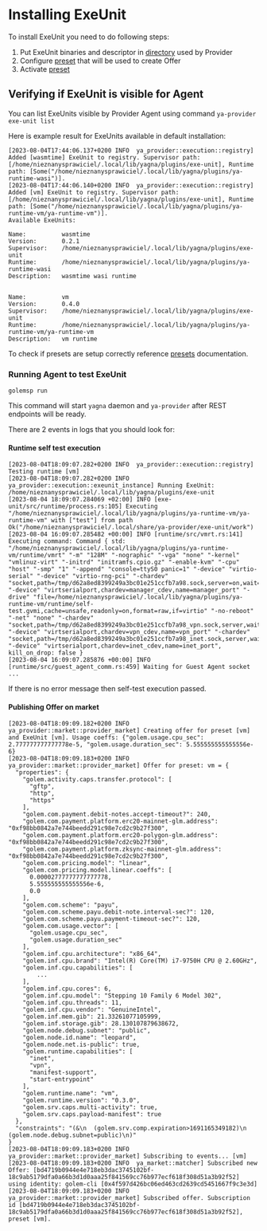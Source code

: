 # Installing ExeUnit

To install ExeUnit you need to do following steps:
1. Put ExeUnit binaries and descriptor in [directory](overview.md#provider-directories) used by Provider
2. Configure [preset](./../../agent/provider/readme.md#presets) that will be used to create Offer
3. Activate [preset](./../../agent/provider/readme.md#activating-and-deactivating-presets)

## Verifying if ExeUnit is visible for Agent 

You can list ExeUnits visible by Provider Agent using command
`ya-provider exe-unit list`

Here is example result for ExeUnits available in default installation:
```commandline
[2023-08-04T17:44:06.137+0200 INFO  ya_provider::execution::registry] Added [wasmtime] ExeUnit to registry. Supervisor path: [/home/nieznanysprawiciel/.local/lib/yagna/plugins/exe-unit], Runtime path: [Some("/home/nieznanysprawiciel/.local/lib/yagna/plugins/ya-runtime-wasi")].
[2023-08-04T17:44:06.140+0200 INFO  ya_provider::execution::registry] Added [vm] ExeUnit to registry. Supervisor path: [/home/nieznanysprawiciel/.local/lib/yagna/plugins/exe-unit], Runtime path: [Some("/home/nieznanysprawiciel/.local/lib/yagna/plugins/ya-runtime-vm/ya-runtime-vm")].
Available ExeUnits:

Name:          wasmtime
Version:       0.2.1
Supervisor:    /home/nieznanysprawiciel/.local/lib/yagna/plugins/exe-unit
Runtime:       /home/nieznanysprawiciel/.local/lib/yagna/plugins/ya-runtime-wasi
Description:   wasmtime wasi runtime


Name:          vm
Version:       0.4.0
Supervisor:    /home/nieznanysprawiciel/.local/lib/yagna/plugins/exe-unit
Runtime:       /home/nieznanysprawiciel/.local/lib/yagna/plugins/ya-runtime-vm/ya-runtime-vm
Description:   vm runtime
```

To check if presets are setup correctly reference [presets](./../../agent/provider/readme.md#presets) documentation.

### Running Agent to test ExeUnit

`golemsp run`

This command will start `yagna` daemon and `ya-provider` after REST endpoints will be ready.

There are 2 events in logs that you should look for:

#### Runtime self test execution

```commandline
[2023-08-04T18:09:07.282+0200 INFO  ya_provider::execution::registry] Testing runtime [vm]
[2023-08-04T18:09:07.282+0200 INFO  ya_provider::execution::exeunit_instance] Running ExeUnit: /home/nieznanysprawiciel/.local/lib/yagna/plugins/exe-unit
[2023-08-04 18:09:07.284069 +02:00] INFO [exe-unit/src/runtime/process.rs:105] Executing "/home/nieznanysprawiciel/.local/lib/yagna/plugins/ya-runtime-vm/ya-runtime-vm" with ["test"] from path Ok("/home/nieznanysprawiciel/.local/share/ya-provider/exe-unit/work")
[2023-08-04 16:09:07.285482 +00:00] INFO [runtime/src/vmrt.rs:141] Executing command: Command { std: "/home/nieznanysprawiciel/.local/lib/yagna/plugins/ya-runtime-vm/runtime/vmrt" "-m" "128M" "-nographic" "-vga" "none" "-kernel" "vmlinuz-virt" "-initrd" "initramfs.cpio.gz" "-enable-kvm" "-cpu" "host" "-smp" "1" "-append" "console=ttyS0 panic=1" "-device" "virtio-serial" "-device" "virtio-rng-pci" "-chardev" "socket,path=/tmp/d62a8ed8399249a3bc01e251ccfb7a98.sock,server=on,wait=off,id=manager_cdev" "-device" "virtserialport,chardev=manager_cdev,name=manager_port" "-drive" "file=/home/nieznanysprawiciel/.local/lib/yagna/plugins/ya-runtime-vm/runtime/self-test.gvmi,cache=unsafe,readonly=on,format=raw,if=virtio" "-no-reboot" "-net" "none" "-chardev" "socket,path=/tmp/d62a8ed8399249a3bc01e251ccfb7a98_vpn.sock,server,wait=off,id=vpn_cdev" "-device" "virtserialport,chardev=vpn_cdev,name=vpn_port" "-chardev" "socket,path=/tmp/d62a8ed8399249a3bc01e251ccfb7a98_inet.sock,server,wait=off,id=inet_cdev" "-device" "virtserialport,chardev=inet_cdev,name=inet_port", kill_on_drop: false }
[2023-08-04 16:09:07.285876 +00:00] INFO [runtime/src/guest_agent_comm.rs:459] Waiting for Guest Agent socket ...
```
If there is no error message then self-test execution passed.

#### Publishing Offer on market

```commandline
[2023-08-04T18:09:09.182+0200 INFO  ya_provider::market::provider_market] Creating offer for preset [vm] and ExeUnit [vm]. Usage coeffs: {"golem.usage.cpu_sec": 2.777777777777778e-5, "golem.usage.duration_sec": 5.555555555555556e-6}
[2023-08-04T18:09:09.183+0200 INFO  ya_provider::market::provider_market] Offer for preset: vm = {
  "properties": {
    "golem.activity.caps.transfer.protocol": [
      "gftp",
      "http",
      "https"
    ],
    "golem.com.payment.debit-notes.accept-timeout?": 240,
    "golem.com.payment.platform.erc20-mainnet-glm.address": "0xf98bb0842a7e744beedd291c98e7cd2c9b27f300",
    "golem.com.payment.platform.erc20-polygon-glm.address": "0xf98bb0842a7e744beedd291c98e7cd2c9b27f300",
    "golem.com.payment.platform.zksync-mainnet-glm.address": "0xf98bb0842a7e744beedd291c98e7cd2c9b27f300",
    "golem.com.pricing.model": "linear",
    "golem.com.pricing.model.linear.coeffs": [
      0.00002777777777777778,
      5.555555555555556e-6,
      0.0
    ],
    "golem.com.scheme": "payu",
    "golem.com.scheme.payu.debit-note.interval-sec?": 120,
    "golem.com.scheme.payu.payment-timeout-sec?": 120,
    "golem.com.usage.vector": [
      "golem.usage.cpu_sec",
      "golem.usage.duration_sec"
    ],
    "golem.inf.cpu.architecture": "x86_64",
    "golem.inf.cpu.brand": "Intel(R) Core(TM) i7-9750H CPU @ 2.60GHz",
    "golem.inf.cpu.capabilities": [
        ...
    ],
    "golem.inf.cpu.cores": 6,
    "golem.inf.cpu.model": "Stepping 10 Family 6 Model 302",
    "golem.inf.cpu.threads": 11,
    "golem.inf.cpu.vendor": "GenuineIntel",
    "golem.inf.mem.gib": 21.33261077105999,
    "golem.inf.storage.gib": 28.130107879638672,
    "golem.node.debug.subnet": "public",
    "golem.node.id.name": "leopard",
    "golem.node.net.is-public": true,
    "golem.runtime.capabilities": [
      "inet",
      "vpn",
      "manifest-support",
      "start-entrypoint"
    ],
    "golem.runtime.name": "vm",
    "golem.runtime.version": "0.3.0",
    "golem.srv.caps.multi-activity": true,
    "golem.srv.caps.payload-manifest": true
  },
  "constraints": "(&\n  (golem.srv.comp.expiration>1691165349182)\n  (golem.node.debug.subnet=public)\n)"
}
[2023-08-04T18:09:09.183+0200 INFO  ya_provider::market::provider_market] Subscribing to events... [vm]
[2023-08-04T18:09:09.183+0200 INFO  ya_market::matcher] Subscribed new Offer: [bd4719b0944e4e718eb3dac3745102bf-18c9ab5179dfa0a66b3d1d0aaa25f841569cc76b977ecf618f308d51a3b92f52] using identity: golem-cli [0x4f597d426bc06ed463cd2639cd5451667f9c3e3d]
[2023-08-04T18:09:09.183+0200 INFO  ya_provider::market::provider_market] Subscribed offer. Subscription id [bd4719b0944e4e718eb3dac3745102bf-18c9ab5179dfa0a66b3d1d0aaa25f841569cc76b977ecf618f308d51a3b92f52], preset [vm].
```
